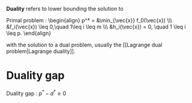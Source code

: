 **Duality** refers to lower bounding the solution to

Primal problem
: \begin{align} p^* = &\min_{\vec{x}} f_0(\vec{x}) \\\\\ &f_i(\vec{x}) \leq 0,\quad 1\leq i \leq m \\\\\ &h_i(\vec{x}) = 0, \quad 1 \leq i \leq p. \end{align}

with the solution to a dual problem, usually the [[Lagrange dual problem|Lagrange duality]].


# Duality gap

Duality gap
: $p^* - d^* \geq 0$